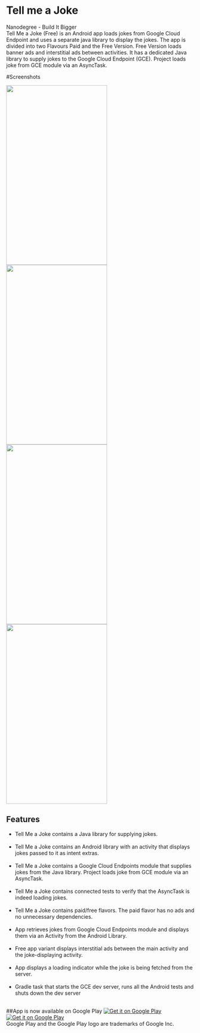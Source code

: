 # Tell me a Joke
Nanodegree - Build It Bigger<br>
Tell Me a Joke (Free) is an Android app loads jokes from Google Cloud Endpoint and uses a separate java library to display the jokes.
The app is divided into two Flavours Paid and the Free Version. 
Free Version loads banner ads and interstitial ads between activities.
It has a dedicated Java library to supply jokes to the Google Cloud Endpoint (GCE).
Project loads joke from GCE module via an AsyncTask.

#Screenshots

<img src="https://github.com/vjprithivi/Tell_me_jokes/blob/master/screenshort/1.jpg"  align = "left" width="270" height="480"/>

<img src="https://github.com/vjprithivi/Tell_me_jokes/blob/master/screenshort/2.jpg" align = "left"  width="270" height="480"/>
<img src="https://github.com/vjprithivi/Tell_me_jokes/blob/master/screenshort/3.jpg" align = "left" width="270" height="480"/>
<img src="https://github.com/vjprithivi/Tell_me_jokes/blob/master/screenshort/4.jpg"  align = "center"  width="270" height="480"/>

## Features
<ul style="list-style-type:disc">
<li>Tell Me a Joke contains a Java library for supplying jokes.</li><br>
<li>Tell Me a Joke contains an Android library with an activity that displays jokes passed to it as intent extras.</li><br>
<li>Tell Me a Joke contains a Google Cloud Endpoints module that supplies jokes from the Java library. Project loads joke from GCE module via an AsyncTask.</li><br>
<li>Tell Me a Joke contains connected tests to verify that the AsyncTask is indeed loading jokes.</li><br>
<li>Tell Me a Joke contains paid/free flavors. The paid flavor has no ads and no unnecessary dependencies.</li><br>
<li>App retrieves jokes from Google Cloud Endpoints module and displays them via an Activity from the Android Library.</li><br>
<li>Free app variant displays interstitial ads between the main activity and the joke-displaying activity.</li><br>
<li>App displays a loading indicator while the joke is being fetched from the server.</li><br>
<li>Gradle task that starts the GCE dev server, runs all the Android tests and shuts down the dev server</li><br>
 </ul>
 
##App is now available on Google Play
<a href='https://play.google.com/store/apps/details?id=com.techsofficial.prithivi.tellmeajokes.free&utm_source=vjprithivi@gmail.com&pcampaignid=MKT-Other-global-all-co-prtnr-py-PartBadge-Mar2515-1'><img alt='Get it on Google Play' src='https://play.google.com/intl/en_us/badges/images/generic/en_badge_web_generic.png'/></a><br>
<a href='https://play.google.com/store/apps/details?id=com.techsofficial.prithivi.tellmeajokes.paid&utm_source=vjprithivi@gmail.com&pcampaignid=MKT-Other-global-all-co-prtnr-py-PartBadge-Mar2515-1'><img alt='Get it on Google Play' src='https://play.google.com/intl/en_us/badges/images/generic/en_badge_web_generic.png'/>
</a> <br>
Google Play and the Google Play logo are trademarks of Google Inc.

